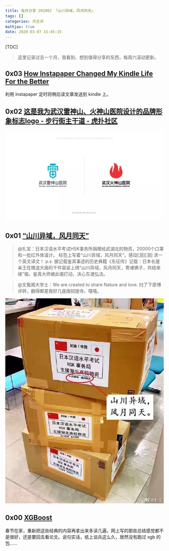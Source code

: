 ```yaml
---
title: 每月分享 202002 「山川异域，风月同天」
tags: []
categories: 月旦评
mathjax: true
date: 2020-03-07 15:45:15
---
```





[TOC]

> 这里记录过去一个月，我看到、想到值得分享的东西，每周六滚动更新。

## 0x03 [How Instapaper Changed My Kindle Life For the Better](https://www.guidingtech.com/29107/instapaper-kindle-merits/) 

利用 Instapaper 定时将稍后读文章发送到 kindle 上。

## 0x02 [这是我为武汉雷神山、火神山医院设计的品牌形象标志logo - 步行街主干道 - 虎扑社区](https://bbs.hupu.com/32137599.html)

![](/file/15807855350677.jpg)

## 0x01 [“山川异域，风月同天”](https://weibo.com/1218287234/Is1lGejd6?type=comment#_rnd1580519347991)

>@扎宝：日本汉语水平考试HSK事务所捐赠给武湖北的物资，20000个口罩和一批红外体温计。
标签上写着“山川异域，风月同天”，感动[泪][泪]
求一个英文译文！
>p.s. 据记载鉴真事迹的历史典籍《东征传》记载：日本长屋亲王在赠送大唐的千件袈裟上绣“山川异域，风月同天，寄诸佛子，共结来缘”偈。鉴真大师被此偈打动，决心东渡弘法。

>@文冤阁大学士：We are created to share Nature and love. 扫了下原博评转，翻得都差我好几座唐招提寺。嘻嘻。

![](/file/15807341522123.jpg)

## 0x00 [XGBoost](https://arxiv.org/abs/1603.02754)

春节在家，重新把这些经典的内容再拿出来多读几遍。网上写的那些总结感觉都不是很好，还是要回去看论文。说句实话，纸上谈兵这么久，居然没有跑过 xgb 的包……
